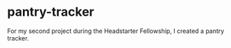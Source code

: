 # pantry-tracker
For my second project during the Headstarter Fellowship, I created a pantry tracker.
